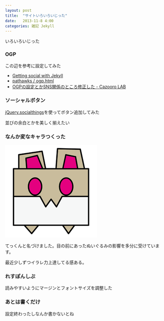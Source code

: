 ```yaml
---
layout: post
title:  "サイトいろいろいじった"
date:   2013-11-8 4:00
categories: 雑記 Jekyll
---
```


いろいろいじった

### OGP

この辺を参考に設定してみた

* [Getting social with Jekyll](https://cooltrainer.org/2013/08/13/getting-social-with-jekyll/)
* [pathawks / ogp.html](https://gist.github.com/pathawks/1406355)
* [OGPの設定とかSNS関係のところ修正した - Cazooro LAB](http://kawaken.github.io/memo/2013/08/30/OGP%E3%81%AE%E8%A8%AD%E5%AE%9A%E3%81%A8%E3%81%8BSNS%E9%96%A2%E4%BF%82%E3%81%AE%E3%81%A8%E3%81%93%E3%82%8D%E4%BF%AE%E6%AD%A3%E3%81%97%E3%81%9F.html)

### ソーシャルボタン

[jQuery.socialthings](https://github.com/Takazudo/jQuery.socialthings)を使ってボタン追加してみた

並びの余白とかを美しく揃えたい

### なんか変なキャラつくった

![/img/tech.png](/img/tech.png)

てっくんと名づけました。目の前にあったぬいぐるみの影響を多分に受けています。

最近少しずつイラレ力上達してる感ある。

### れすぽんしぶ

読みやすいようにマージンとフォントサイズを調整した

### あとは書くだけ

設定終わったしなんか書かないとね
